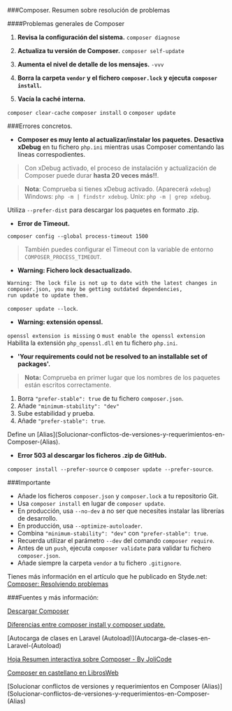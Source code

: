 ###Composer. Resumen sobre resolución de problemas

####Problemas generales de Composer

1. **Revisa la configuración del sistema.**
 `composer diagnose`

2. **Actualiza tu versión de Composer.**
 `composer self-update`
 
3. **Aumenta el nivel de detalle de los mensajes.** 
 `-vvv`

4. **Borra la carpeta `vendor` y el fichero `composer.lock` y ejecuta `composer install`.** 
 
5. **Vacía la caché interna.**

 `composer clear-cache`
 `composer install` o `composer update`

###Errores concretos.

- **Composer es muy lento al actualizar/instalar los paquetes.**
 **Desactiva xDebug** en tu fichero `php.ini` mientras usas Composer comentando las líneas correspodientes. 

 > Con xDebug activado, el proceso de instalación y actualización de Composer puede durar **hasta 20 veces más!!**.
 
 > **Nota**: Comprueba si tienes xDebug activado. (Aparecerá `xdebug`) 
 > Windows: `php -m | findstr xdebug`.
 > Unix: `php -m | grep xdebug`.
 
 Utiliza `--prefer-dist` para descargar los paquetes en formato .zip.
 
- **Error de Timeout.**

 `composer config --global process-timeout 1500` 

 > También puedes configurar el Timeout con la variable de entorno `COMPOSER_PROCESS_TIMEOUT`.

- **Warning: Fichero lock desactualizado.**

 ```
 Warning: The lock file is not up to date with the latest changes in composer.json, you may be getting outdated dependencies, 
 run update to update them.
```
 `composer update --lock`.

- **Warning: extensión openssl.**

 `openssl extension is missing` o `must enable the openssl extension`
 Habilita la extensión `php_openssl.dll` en tu fichero `php.ini`.
 
- **'Your requirements could not be resolved to an installable set of packages'.**

 > **Nota:** Comprueba en primer lugar que los nombres de los paquetes están escritos correctamente.

 1. Borra `"prefer-stable": true` de tu fichero `composer.json`.
 2. Añade `"minimum-stability": "dev"`
 3. Sube estabilidad y prueba.
 4. Añade `"prefer-stable": true`.

 Define un [Alias](Solucionar-conflictos-de-versiones-y-requerimientos-en-Composer-(Alias).

- **Error 503 al descargar los ficheros .zip de GitHub.**

 `composer install --prefer-source` o  `composer update --prefer-source`.
 
###Importante

- Añade los ficheros `composer.json` y `composer.lock` a tu repositorio Git.
- Usa `composer install` en lugar de `composer update`.
- En producción, usa `--no-dev` a no ser que necesites instalar las librerías de desarrollo.
- En producción, usa `--optimize-autoloader`.
- Combina `"minimum-stability": "dev"` con `"prefer-stable": true`.
- Recuerda utilizar el parámetro `--dev` del comando `composer require`.
- Antes de un `push`, ejecuta `composer validate` para validar tu fichero `composer.json`.
- Añade siempre la carpeta `vendor` a tu fichero `.gitignore`.

Tienes más información en el artículo que he publicado en Styde.net: [Composer: Resolviendo problemas](https://styde.net/composer-resolviendo-problemas/)

###Fuentes y más información:

[Descargar Composer](https://getcomposer.org)   

[Diferencias entre composer install y composer update.](Diferencias-entre-composer-install-y-composer-update)

[Autocarga de clases en Laravel (Autoload)](Autocarga-de-clases-en-Laravel-(Autoload)

[Hoja Resumen interactiva sobre Composer - By JoliCode](http://composer.json.jolicode.com/)

[Composer en castellano en LibrosWeb](http://librosweb.es/libro/composer/)

[Solucionar conflictos de versiones y requerimientos en Composer (Alias)](Solucionar-conflictos-de-versiones-y-requerimientos-en-Composer-(Alias)
